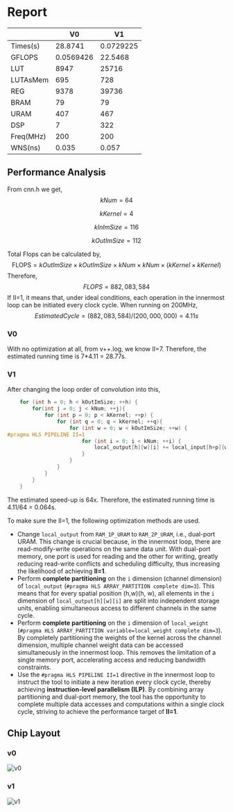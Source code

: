 # Report

|           | V0        | V1        |
| --------- | --------- | --------- |
| Times(s)  | 28.8741   | 0.0729225 |
| GFLOPS    | 0.0569426 | 22.5468   |
| LUT       | 8947      | 25716     |
| LUTAsMem  | 695       | 728       |
| REG       | 9378      | 39736     |
| BRAM      | 79        | 79        |
| URAM      | 407       | 467       |
| DSP       | 7         | 322       |
| Freq(MHz) | 200       | 200       |
| WNS(ns)   | 0.035     | 0.057     |

## Performance  Analysis

From cnn.h we get,
$$
kNum = 64
$$

$$
kKernel = 4
$$

$$
kInImSize = 116
$$

$$
kOutImSize = 112
$$

Total Flops can be calculated by,
$$
\text{FLOPS} = kOutImSize \times kOutImSize \times kNum \times kNum \times (kKernel \times kKernel)
$$
Therefore,
$$
FLOPS = 882,083,584
$$
If II=1, it means that, under ideal conditions, each operation in the innermost loop can be initiated every clock cycle. When running on 200MHz,
$$
Estimated Cycle = (882,083,584)/(200,000,000) = 4.11s
$$


### V0

With no optimization at all, from v++.log, we know II=7. Therefore, the estimated running time is 7*4.11 = 28.77s.

### V1

After changing the loop order of convolution into this,

```c++
    for (int h = 0; h < kOutImSize; ++h) {
        for(int j = 0; j < kNum; ++j){
            for (int p = 0; p < kKernel; ++p) {
                for (int q = 0; q < kKernel; ++q){
                    for (int w = 0; w < kOutImSize; ++w) {
#pragma HLS PIPELINE II=1
                        for (int i = 0; i < kNum; ++i) {
                            local_output[h][w][i] += local_input[h+p][w+q][j] * local_weight[p][q][i][j];
                        }
                    }
				}
			}
		}
	}
```

The estimated speed-up is 64x. Therefore, the estimated running time is 4.11/64 = 0.064s.

To make sure the II=1, the following optimization methods are used.

- Change `local_output` from `RAM_1P_URAM` to `RAM_2P_URAM`, i.e., dual-port URAM. This change is crucial because, in the innermost loop, there are read-modify-write operations on the same data unit. With dual-port memory, one port is used for reading and the other for writing, greatly reducing read-write conflicts and scheduling difficulty, thus increasing the likelihood of achieving **II=1**.
- Perform **complete partitioning** on the `i` dimension (channel dimension) of `local_output` (`#pragma HLS ARRAY_PARTITION complete dim=3`). This means that for every spatial position (h,w)(h, w), all elements in the `i` dimension of `local_output[h][w][i]` are split into independent storage units, enabling simultaneous access to different channels in the same cycle.
- Perform **complete partitioning** on the `i` dimension  of `local_weight` (`#pragma HLS ARRAY_PARTITION variable=local_weight complete dim=3`). By completely partitioning the weights of the kernel across the channel dimension, multiple channel weight data can be accessed simultaneously in the innermost loop. This removes the limitation of a single memory port, accelerating access and reducing bandwidth constraints.
- Use the `#pragma HLS PIPELINE II=1` directive in the innermost loop to instruct the tool to initiate a new iteration every clock cycle, thereby achieving **instruction-level parallelism (ILP)**. By combining array partitioning and dual-port memory, the tool has the opportunity to complete multiple data accesses and computations within a single clock cycle, striving to achieve the performance target of **II=1**.

## Chip Layout

### v0

![v0](v0-17343882324641.png)

### v1

![v1](v1.png)

